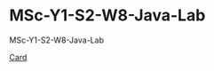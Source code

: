 # MSc-Y1-S2-W8-Java-Lab
MSc-Y1-S2-W8-Java-Lab

[Card](https://boardgamegeek.com/wiki/page/standard_deck_playing_card_games#:~:text=A%20%22standard%22%20deck%20of%20playing,also%20usually%20include%20two%20Jokers.)
